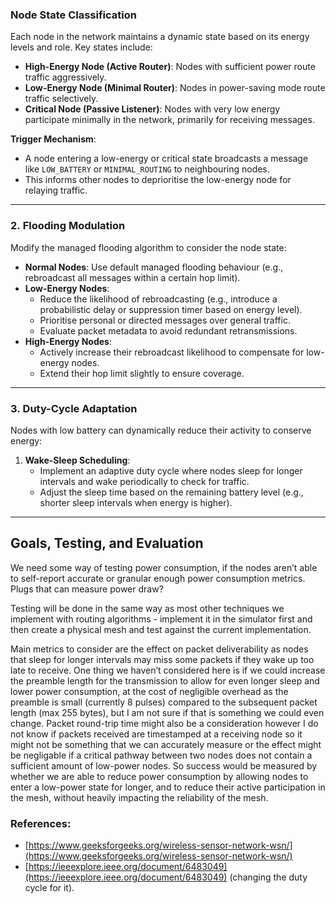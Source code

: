 ### **Node State Classification**

Each node in the network maintains a dynamic state based on its energy levels and role. Key states include:

- **High-Energy Node (Active Router)**: Nodes with sufficient power route traffic aggressively.
- **Low-Energy Node (Minimal Router)**: Nodes in power-saving mode route traffic selectively.
- **Critical Node (Passive Listener)**: Nodes with very low energy participate minimally in the network, primarily for receiving messages.

**Trigger Mechanism**:

- A node entering a low-energy or critical state broadcasts a message like `LOW_BATTERY` or `MINIMAL_ROUTING` to neighbouring nodes.
- This informs other nodes to deprioritise the low-energy node for relaying traffic.

---

### 2. **Flooding Modulation**

Modify the managed flooding algorithm to consider the node state:

- **Normal Nodes**: Use default managed flooding behaviour (e.g., rebroadcast all messages within a certain hop limit).
- **Low-Energy Nodes**:
    - Reduce the likelihood of rebroadcasting (e.g., introduce a probabilistic delay or suppression timer based on energy level).
    - Prioritise personal or directed messages over general traffic.
    - Evaluate packet metadata to avoid redundant retransmissions.
- **High-Energy Nodes**:
    - Actively increase their rebroadcast likelihood to compensate for low-energy nodes.
    - Extend their hop limit slightly to ensure coverage.

---

### 3. **Duty-Cycle Adaptation**

Nodes with low battery can dynamically reduce their activity to conserve energy:

1. **Wake-Sleep Scheduling**:
    - Implement an adaptive duty cycle where nodes sleep for longer intervals and wake periodically to check for traffic.
    - Adjust the sleep time based on the remaining battery level (e.g., shorter sleep intervals when energy is higher).

---

## Goals, Testing, and Evaluation

We need some way of testing power consumption, if the nodes aren’t able to self-report accurate or granular enough power consumption metrics. Plugs that can measure power draw?

Testing will be done in the same way as most other techniques we implement with routing algorithms - implement it in the simulator first and then create a physical mesh and test against the current implementation.

Main metrics to consider are the effect on packet deliverability as nodes that sleep for longer intervals may miss some packets if they wake up too late to receive. One thing we haven’t considered here is if we could increase the preamble length for the transmission to allow for even longer sleep and lower power consumption, at the cost of negligible overhead as the preamble is small (currently 8 pulses) compared to the subsequent packet length (max 255 bytes), but I am not sure if that is something we could even change. Packet round-trip time might also be a consideration however I do not know if packets received are timestamped at a receiving node so it might not be something that we can accurately measure or the effect might be negligable if a critical pathway between two nodes does not contain a sufficient amount of low-power nodes. So success would be measured by whether we are able to reduce power consumption by allowing nodes to enter a low-power state for longer, and to reduce their active participation in the mesh, without heavily impacting the reliability of the mesh.

### References:

- [https://www.geeksforgeeks.org/wireless-sensor-network-wsn/](https://www.geeksforgeeks.org/wireless-sensor-network-wsn/)
- [https://ieeexplore.ieee.org/document/6483049](https://ieeexplore.ieee.org/document/6483049) (changing the duty cycle for it).